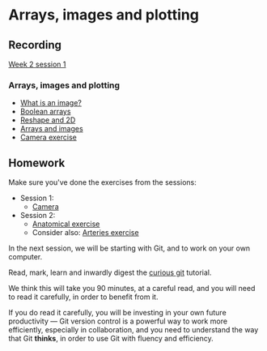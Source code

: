 # Arrays, images and plotting

## Recording

[Week 2 session
1](https://numfocus-org.zoom.us/rec/share/4DcuAFZduwAT9b-VllUxYlDnwdPq7air4JSb6y6uMo9wehVwJejysulxj12kQ69F.s8CFqaGB5bwagTsp)

### Arrays, images and plotting

* [What is an image?](https://textbook.nipraxis.org/what_is_an_image.html)
* [Boolean arrays](https://textbook.nipraxis.org/boolean_arrays.html)
* [Reshape and 2D](https://textbook.nipraxis.org/reshape_and_2d)
* [Arrays and images](https://textbook.nipraxis.org/arrays_and_images)
* [Camera
  exercise](https://mybinder.org/v2/gh/nipraxis/summer-2023/main?urlpath=tree/camera/camera.ipynb)

## Homework

Make sure you've done the exercises from the sessions:

* Session 1:
  * [Camera](https://mybinder.org/v2/gh/nipraxis/summer-2023/main?urlpath=tree/camera/camera.ipynb)
* Session 2:
    * [Anatomical
    exercise](https://mybinder.org/v2/gh/nipraxis/summer-2023/main?urlpath=tree/anatomical/anatomical.ipynb)
    * Consider also: [Arteries
    exercise](https://mybinder.org/v2/gh/nipraxis/summer-2023/main?urlpath=tree/arteries/arteries.ipynb)

In the next session, we will be starting with Git, and to work on your own
computer.

Read, mark, learn and inwardly digest the [curious
git](https://matthew-brett.github.io/curious-git/) tutorial.

We think this will take you 90 minutes, at a careful read, and you will need
to read it carefully, in order to benefit from it.

If you do read it carefully, you will be investing in your own future
productivity — Git version control is a powerful way to work more efficiently,
especially in collaboration, and you need to understand the way that Git
**thinks**, in order to use Git with fluency and efficiency.
